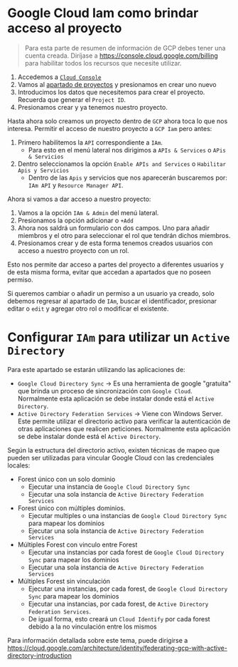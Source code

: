 # Google Cloud Iam como brindar acceso al proyecto

> Para esta parte de resumen de información de GCP debes tener una cuenta creada.
> Diríjase a https://console.cloud.google.com/billing para habilitar todos los recursos que necesite utilizar.

1. Accedemos a [`Cloud Console`](http://console.cloud.google.com/)
2. Vamos al [apartado de proyectos](https://console.cloud.google.com/projectselector2/home/dashboard) y presionamos en crear uno nuevo
3. Introducimos los datos que necesitemos para crear el proyecto. Recuerda que generar el `Project ID`.
4. Presionamos crear y ya tenemos nuestro proyecto. 

Hasta ahora solo creamos un proyecto dentro de `GCP` ahora toca lo que nos interesa. Permitir el acceso de nuestro proyecto a `GCP Iam` pero antes:

1. Primero habilitemos la `API` correspondiente a `IAm`.
    - Para esto en el menú lateral nos dirigimos a `APIs & Services` o `APis & Servicios`
2. Dentro seleccionamos la opción `Enable APIs and Services` o `Habilitar Apis y Servicios`
    - Dentro de las `Apis` y servicios que nos aparecerán buscaremos por: `IAm API` y `Resource Manager API`.

Ahora si vamos a dar acceso a nuestro proyecto:
1. Vamos a la opción `IAm & Admin` del menú lateral.
2. Presionamos la opción adicionar o `+Add`
3. Ahora nos saldrá un formulario con dos campos. Uno para añadir miembros y el otro para seleccionar el rol que tendrán dichos miembros.
4. Presionamos crear y de esta forma tenemos creados usuarios con acceso a nuestro proyecto con un rol. 

Esto nos permite dar acceso a partes del proyecto a diferentes usuarios y de esta misma forma, evitar que accedan a apartados que no poseen permiso.

Si queremos cambiar o añadir un permiso a un usuario ya creado, solo debemos regresar al apartado de `IAm`, buscar el identificador, presionar editar o `edit` y agregar otro rol o modificar el existente.

# Configurar `IAm` para utilizar un `Active Directory`

Para este apartado se estarán utilizando las aplicaciones de: 
- `Google Cloud Directory Sync` -> Es una herramienta de google "gratuita" que brinda un proceso de sincronización con `Google Cloud`. Normalmente esta aplicación se debe instalar donde está el `Active Directory`.
- `Active Directory Federation Services` -> Viene con Windows Server. Este permite utilizar el directorio activo para verificar la autenticación de otras aplicaciones que realicen peticiones. Normalmente esta aplicación se debe instalar donde está el `Active Directory`.

Según la estructura del directorio activo, existen técnicas de mapeo que pueden ser utilizadas para vincular Google Cloud con las credenciales locales:

- Forest único con un solo dominio
    - Ejecutar una instancia de `Google Cloud Directory Sync`
    - Ejecutar una sola instancia de `Active Directory Federation Services`
- Forest único con múltiples dominios.
    - Ejecutar multiples o una instancias de `Google Cloud Directory Sync` para mapear los dominios
    - Ejecutar una sola instancia de `Active Directory Federation Services`
- Múltiples Forest con vinculo entre Forest
    - Ejecutar una instancias por cada forest de `Google Cloud Directory Sync` para mapear los dominios
    - Ejecutar una sola instancia de `Active Directory Federation Services`
- Múltiples Forest sin vinculación
    - Ejecutar una instancias, por cada forest, de `Google Cloud Directory Sync` para mapear los dominios
    - Ejecutar una instancias, por cada forest, de `Active Directory Federation Services`.
    - De igual forma, esto creará un `Cloud Identify` por cada forest debido a la no vinculación entre los mismos

Para información detallada sobre este tema, puede dirigirse a https://cloud.google.com/architecture/identity/federating-gcp-with-active-directory-introduction

